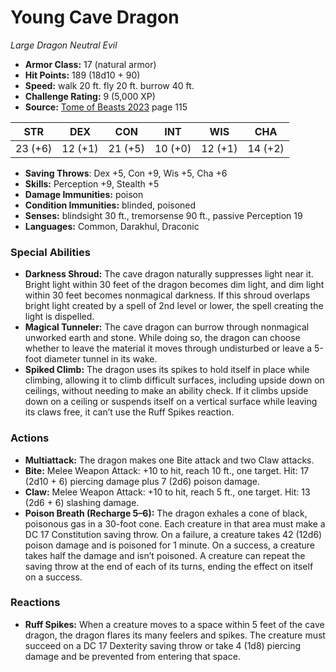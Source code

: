 # Young Cave Dragon

*Large* *Dragon* *Neutral Evil*

- **Armor Class:** 17 (natural armor)
- **Hit Points:** 189 (18d10 + 90)
- **Speed:** walk 20 ft. fly 20 ft. burrow 40 ft.
- **Challenge Rating:** 9 (5,000 XP)
- **Source:** [Tome of Beasts 2023](https://koboldpress.com/kpstore/product/tome-of-beasts-1-2023-edition/) page 115

| STR | DEX | CON | INT | WIS | CHA |
| --- | --- | --- | --- | --- | --- |
| 23 (+6) | 12 (+1) | 21 (+5) | 10 (+0) | 12 (+1) | 14 (+2) |

- **Saving Throws**: Dex +5, Con +9, Wis +5, Cha +6
- **Skills:** Perception +9, Stealth +5
- **Damage Immunities:** poison
- **Condition Immunities:** blinded, poisoned
- **Senses:** blindsight 30 ft., tremorsense 90 ft., passive Perception 19
- **Languages:** Common, Darakhul, Draconic
### Special Abilities
- **Darkness Shroud:** The cave dragon naturally suppresses light near it. Bright light within 30 feet of the dragon becomes dim light, and dim light within 30 feet becomes nonmagical darkness. If this shroud overlaps bright light created by a spell of 2nd level or lower, the spell creating the light is dispelled.
- **Magical Tunneler:** The cave dragon can burrow through nonmagical unworked earth and stone. While doing so, the dragon can choose whether to leave the material it moves through undisturbed or leave a 5-foot diameter tunnel in its wake.
- **Spiked Climb:** The dragon uses its spikes to hold itself in place while climbing, allowing it to climb difficult surfaces, including upside down on ceilings, without needing to make an ability check. If it climbs upside down on a ceiling or suspends itself on a vertical surface while leaving its claws free, it can’t use the Ruff Spikes reaction.
### Actions
- **Multiattack:** The dragon makes one Bite attack and two Claw attacks.
- **Bite:** Melee Weapon Attack: +10 to hit, reach 10 ft., one target. Hit: 17 (2d10 + 6) piercing damage plus 7 (2d6) poison damage.
- **Claw:** Melee Weapon Attack: +10 to hit, reach 5 ft., one target. Hit: 13 (2d6 + 6) slashing damage.
- **Poison Breath (Recharge 5–6):** The dragon exhales a cone of black, poisonous gas in a 30-foot cone. Each creature in that area must make a DC 17 Constitution saving throw. On a failure, a creature takes 42 (12d6) poison damage and is poisoned for 1 minute. On a success, a creature takes half the damage and isn’t poisoned. A creature can repeat the saving throw at the end of each of its turns, ending the effect on itself on a success.
### Reactions
- **Ruff Spikes:** When a creature moves to a space within 5 feet of the cave dragon, the dragon flares its many feelers and spikes. The creature must succeed on a DC 17 Dexterity saving throw or take 4 (1d8) piercing damage and be prevented from entering that space.

